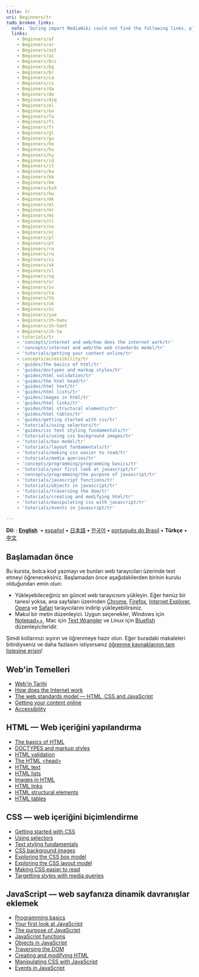 ```yaml
---
title: tr
uri: Beginners/tr
todo_broken_links:
  note: 'During import MediaWiki could not find the following links, please fix and adjust this list.'
  links:
    - Beginners/af
    - Beginners/ar
    - Beginners/ast
    - Beginners/az
    - Beginners/bcc
    - Beginners/bg
    - Beginners/br
    - Beginners/ca
    - Beginners/cs
    - Beginners/da
    - Beginners/de
    - Beginners/diq
    - Beginners/el
    - Beginners/eo
    - Beginners/fa
    - Beginners/fi
    - Beginners/fr
    - Beginners/gl
    - Beginners/gu
    - Beginners/he
    - Beginners/hu
    - Beginners/hy
    - Beginners/id
    - Beginners/it
    - Beginners/ka
    - Beginners/kk
    - Beginners/km
    - Beginners/ksh
    - Beginners/kw
    - Beginners/mk
    - Beginners/ml
    - Beginners/mr
    - Beginners/ms
    - Beginners/nl
    - Beginners/no
    - Beginners/oc
    - Beginners/pl
    - Beginners/pt
    - Beginners/ro
    - Beginners/ru
    - Beginners/si
    - Beginners/sk
    - Beginners/sl
    - Beginners/sq
    - Beginners/sr
    - Beginners/sv
    - Beginners/ta
    - Beginners/th
    - Beginners/uk
    - Beginners/vi
    - Beginners/yue
    - Beginners/zh-hans
    - Beginners/zh-hant
    - Beginners/zh-tw
    - tutorials/tr
    - 'concepts/internet and web/how does the internet work/tr'
    - 'concepts/internet and web/the web standards model/tr'
    - 'tutorials/getting your content online/tr'
    - concepts/accessibility/tr
    - 'guides/the basics of html/tr'
    - 'guides/doctypes and markup styles/tr'
    - 'guides/html validation/tr'
    - 'guides/the html head/tr'
    - 'guides/html text/tr'
    - 'guides/html lists/tr'
    - 'guides/images in html/tr'
    - 'guides/html links/tr'
    - 'guides/html structural elements/tr'
    - 'guides/html tables/tr'
    - 'guides/getting started with css/tr'
    - 'tutorials/using selectors/tr'
    - 'guides/css text styling fundamentals/tr'
    - 'tutorials/using css background images/tr'
    - 'tutorials/box model/tr'
    - 'tutorials/layout fundamentals/tr'
    - 'tutorials/making css easier to read/tr'
    - 'tutorials/media queries/tr'
    - 'concepts/programming/programming basics/tr'
    - 'tutorials/your first look at javascript/tr'
    - 'concepts/programming/the purpose of javascript/tr'
    - 'tutorials/javascript functions/tr'
    - 'tutorials/objects in javascript/tr'
    - 'tutorials/traversing the dom/tr'
    - 'tutorials/creating and modifying html/tr'
    - 'tutorials/manipulating css with javascript/tr'
    - 'tutorials/events in javascript/tr'

---
```

**Dil:**
:   **[English](/Beginners)**  • <span lang="es">[español](/Beginners/es)</span> • <span lang="ja">[日本語](/Beginners/ja)</span> • <span lang="ko">[한국어](/Beginners/ko)</span> • <span lang="pt-br">[português do Brasil](/Beginners/pt-br)</span> • <span lang="tr">**Türkçe**</span> • <span lang="zh">[中文](/Beginners/zh)</span>

## Başlamadan önce

Bu kursta, bolca kod yazmayı ve bunları web tarayıcıları üzerinde test etmeyi öğreneceksiniz. Başlamadan önce aşağıdakilerden birinin kurulu olduğundan emin olun:

-   Yükleyebileceğiniz en güncel web tarayıcısını yükleyin. Eğer henüz bir tanesi yoksa, ana sayfaları üzerinden [Chrome](http://www.google.com/chrome), [Firefox](http://www.mozilla.org/en-US/firefox/new/), [Internet Explorer](http://windows.microsoft.com/en-GB/internet-explorer/products/ie/home), [Opera](http://www.opera.com) ve [Safari](http://www.apple.com/safari/) tarayıcılarını indirip yükleyebilirsiniz.
-   Makul bir metin düzenleyici. Uygun seçenekler, Windows için [Notepad++](http://notepad-plus-plus.org/), Mac için [Text Wrangler](http://www.barebones.com/products/TextWrangler/) ve Linux için [Bluefish](http://bluefish.openoffice.nl/index.html) düzenleyicileridir.

Şimdi kollarınızı sıyırın ve öğrenmeye hazır olun. Eğer buradaki makaleleri bitirdiyseniz ve daha fazlasını istiyorsanız [öğrenme kaynaklarının tam listesine erişin](/w/index.php?title=tutorials/tr&action=edit&redlink=1)!

## Web'in Temelleri

-   [Web'in Tarihi](/concepts/internet_and_web/the_history_of_the_web/tr)
-   [How does the Internet work](/w/index.php?title=concepts/internet_and_web/how_does_the_internet_work/tr&action=edit&redlink=1)
-   [The web standards model — HTML, CSS and JavaScript](/w/index.php?title=concepts/internet_and_web/the_web_standards_model/tr&action=edit&redlink=1)
-   [Getting your content online](/w/index.php?title=tutorials/getting_your_content_online/tr&action=edit&redlink=1)
-   [Accessibility](/w/index.php?title=concepts/accessibility/tr&action=edit&redlink=1)

## HTML — Web içeriğini yapılandırma

-   [The basics of HTML](/w/index.php?title=guides/the_basics_of_html/tr&action=edit&redlink=1)
-   [DOCTYPES and markup styles](/w/index.php?title=guides/doctypes_and_markup_styles/tr&action=edit&redlink=1)
-   [HTML validation](/w/index.php?title=guides/html_validation/tr&action=edit&redlink=1)
-   [The HTML \<head\>](/w/index.php?title=guides/the_html_head/tr&action=edit&redlink=1)
-   [HTML text](/w/index.php?title=guides/html_text/tr&action=edit&redlink=1)
-   [HTML lists](/w/index.php?title=guides/html_lists/tr&action=edit&redlink=1)
-   [Images in HTML](/w/index.php?title=guides/images_in_html/tr&action=edit&redlink=1)
-   [HTML links](/w/index.php?title=guides/html_links/tr&action=edit&redlink=1)
-   [HTML structural elements](/w/index.php?title=guides/html_structural_elements/tr&action=edit&redlink=1)
-   [HTML tables](/w/index.php?title=guides/html_tables/tr&action=edit&redlink=1)

## CSS — web içeriğini biçimlendirme

-   [Getting started with CSS](/w/index.php?title=guides/getting_started_with_css/tr&action=edit&redlink=1)
-   [Using selectors](/w/index.php?title=tutorials/using_selectors/tr&action=edit&redlink=1)
-   [Text styling fundamentals](/w/index.php?title=guides/css_text_styling_fundamentals/tr&action=edit&redlink=1)
-   [CSS background images](/w/index.php?title=tutorials/using_css_background_images/tr&action=edit&redlink=1)
-   [Exploring the CSS box model](/w/index.php?title=tutorials/box_model/tr&action=edit&redlink=1)
-   [Exploring the CSS layout model](/w/index.php?title=tutorials/layout_fundamentals/tr&action=edit&redlink=1)
-   [Making CSS easier to read](/w/index.php?title=tutorials/making_css_easier_to_read/tr&action=edit&redlink=1)
-   [Targetting styles with media queries](/w/index.php?title=tutorials/media_queries/tr&action=edit&redlink=1)

## JavaScript — web sayfanıza dinamik davranışlar eklemek

-   [Programming basics](/w/index.php?title=concepts/programming/programming_basics/tr&action=edit&redlink=1)
-   [Your first look at JavaScript](/w/index.php?title=tutorials/your_first_look_at_javascript/tr&action=edit&redlink=1)
-   [The purpose of JavaScript](/w/index.php?title=concepts/programming/the_purpose_of_javascript/tr&action=edit&redlink=1)
-   [JavaScript functions](/w/index.php?title=tutorials/javascript_functions/tr&action=edit&redlink=1)
-   [Objects in JavaScript](/w/index.php?title=tutorials/objects_in_javascript/tr&action=edit&redlink=1)
-   [Traversing the DOM](/w/index.php?title=tutorials/traversing_the_dom/tr&action=edit&redlink=1)
-   [Creating and modifying HTML](/w/index.php?title=tutorials/creating_and_modifying_html/tr&action=edit&redlink=1)
-   [Manipulating CSS with JavaScript](/w/index.php?title=tutorials/manipulating_css_with_javascript/tr&action=edit&redlink=1)
-   [Events in JavaScript](/w/index.php?title=tutorials/events_in_javascript/tr&action=edit&redlink=1)
